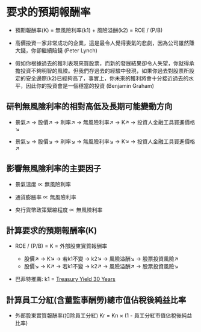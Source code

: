 # 要求的預期報酬率

* 預期報酬率(K) = 無風險利率(k1) + 風險溢酬(k2) = ROE / (P/B)

* 高價投資一家非常成功的企業，這是最令人覺得喪氣的悲劇，因為公司雖然賺大錢，你卻繼續賠錢 (Peter Lynch)

* 假如你根據過去的獲利表現來買股票，而新的發展結果卻令人失望，你就得承擔投資不夠明智的風險。但我們存過去的經驗中發現，如果你過去對股票所設定的安全邊際(k2)已經夠高了，事實上，你未來的獲利將會十分接近過去的水平，因此你的投資會是一個穩當的投資 (Benjamin Graham)

## 研判無風險利率的相對高低及長期可能變動方向

* 景氣↗ → 股價↗ → 利率↗ → 無風險利率↗ → K↗ → 投資人金融工具買進價格↘

* 景氣↘ → 股價↘ → 利率↘ → 無風險利率↘ → K↘ → 投資人金融工具買進價格↗

## 影響無風險利率的主要因子

* 景氣溫度 ∝ 無風險利率

* 通貨膨脹率 ∝ 無風險利率

* 央行貨幣政策緊縮程度 ∝ 無風險利率

## 計算要求的預期報酬率(K)

* ROE / (P/B) = K = 外部股東實質報酬率
    * 股價↗ → K↘ → 若k1不變 → k2↘ → 風險溢酬↘ → 股票投資風險↗
    * 股價↘ → K↗ → 若k1不變 → k2↗ → 風險溢酬↗ → 股票投資風險↘

* 巴菲特推薦: k1 = [Treasury Yield 30 Years](https://finance.yahoo.com/quote/%5ETYX?ltr=1)

## 計算員工分紅(含董監事酬勞)總市值佔稅後純益比率

* 外部股東實質報酬率(扣除員工分紅) Kr = Kn × (1 - 員工分紅市值佔稅後純益比率)
